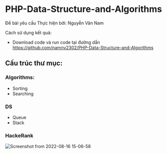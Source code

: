 # PHP-Data-Structure-and-Algorithms
Đề bài yêu cầu Thực hiện bởi: Nguyễn Văn Nam

Cách sử dụng kết quả:

 - Download code và run code tại đường dẫn https://github.com/namnv2302/PHP-Data-Structure-and-Algorithms
## Cấu trúc thư mục:
 ### Algorithms:
  - Sorting
  - Searching
 ### DS
  - Queue
  - Stack
 ### HackeRank
![Screenshot from 2022-08-16 15-06-58](https://user-images.githubusercontent.com/88027647/184832949-c74b41bc-0745-4171-9b05-5d72cd849fa5.png)

